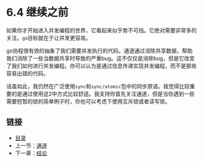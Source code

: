 # 6.4 继续之前

如果你才开始进入并发编程的世界，它看起来似乎势不可挡。它绝对需要非常多的关注。`go`目标就在于让并发更容易。

go协程很有效的抽象了我们需要并发执行的代码。通道通过消除共享数据，帮助我们消除了一些当数据共享时导致的严重bug。这不仅仅是消除bug，但是它改变了我们如何进行并发编程。你可以认为是通过信息传递实现并发编程，而不是那些容易出错的代码。

话虽如此，我仍然在广泛使用`sync`和`sync/atomic`包中的同步原语。我觉得比较重要的是通过使用这2中方式比较舒适。我支持你首先关注通道，但是当你遇到一些需要短暂的锁的简单例子时，你也可以考虑下使用互斥锁或者读写锁。

## 链接

- [目录](directory.md)
- 上一节：[通道](6.3.md)
- 下一章：[结论](7.0.md)
